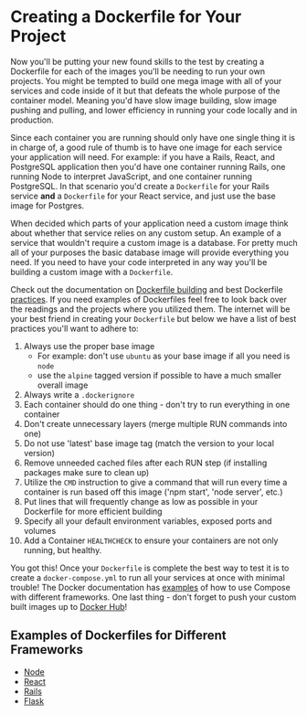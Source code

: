 # Creating a Dockerfile for Your Project

Now you'll be putting your new found skills to the test by creating a Dockerfile for each of the images you'll be needing to run your own projects. You might be tempted to build one mega image with all of your services and code inside of it but that defeats the whole purpose of the container model. Meaning you'd have slow image building, slow image pushing and pulling, and lower efficiency in running your code locally and in production. 

Since each container you are running should only have one single thing it is in charge of, a good rule of thumb is to have one image for each service your application will need. For example: if you have a Rails, React, and PostgreSQL application then you'd have one container running Rails, one running Node to interpret JavaScript, and one container running PostgreSQL. In that scenario you'd create a `Dockerfile` for your Rails service **and** a `Dockerfile` for your React service, and just use the base image for Postgres. 

When decided which parts of your application need a custom image think about whether that service relies on any custom setup. An example of a service that wouldn't require a custom image is a database. For pretty much all of your purposes the basic database image will provide everything you need.  If you need to have your code interpreted in any way you'll be building a custom image with a `Dockerfile`.

Check out the documentation on [Dockerfile building][build] and best Dockerfile [practices][practice]. If you need examples of Dockerfiles feel free to look back over the readings and the projects where you utilized them. The internet will be your best friend in creating your `Dockerfile` but below we have a list of best practices you'll want to adhere to:

1. Always use the proper base image
    - For example: don't use `ubuntu` as your base image if all you need is `node`
    - use the `alpine` tagged version if possible to have a much smaller overall image
2. Always write a `.dockerignore`
3. Each container should do one thing - don't try to run everything in one container
4. Don't create unnecessary layers (merge multiple RUN commands into one)
5. Do not use 'latest' base image tag (match the version to your local version)
6. Remove unneeded cached files after each RUN step (if installing packages make sure to clean up)
7. Utilize the `CMD` instruction to give a command that will run every time a container is run based off this image ('npm start', 'node server', etc.)
8. Put lines that will frequently change as low as possible in your Dockerfile for more efficient building
9. Specify all your default environment variables, exposed ports and volumes
10. Add a Container `HEALTHCHECK` to ensure your containers are not only running, but healthy.


You got this! Once your `Dockerfile` is complete the best way to test it is to create a `docker-compose.yml` to run all your services at once with minimal trouble! The Docker documentation has [examples][compose] of how to use Compose with different frameworks. One last thing - don't forget to push your custom built images up to [Docker Hub][dh]! 

## Examples of Dockerfiles for Different Frameworks
- [Node](https://nodejs.org/en/docs/guides/nodejs-docker-webapp/)
- [React](https://github.com/StephenGrider/docker-react)
- [Rails](https://medium.com/firehydrant-io/developing-a-ruby-on-rails-app-with-docker-compose-d75b20334634)
- [Flask](https://medium.freecodecamp.org/how-to-develop-a-flask-graphql-graphene-mysql-and-docker-starter-kit-4d475f24ee76)

[build]: https://docs.docker.com/engine/reference/builder/
[practice]: https://docs.docker.com/develop/develop-images/dockerfile_best-practices/
[dh]: https://hub.docker.com/
[compose]: https://docs.docker.com/compose/samples-for-compose/
